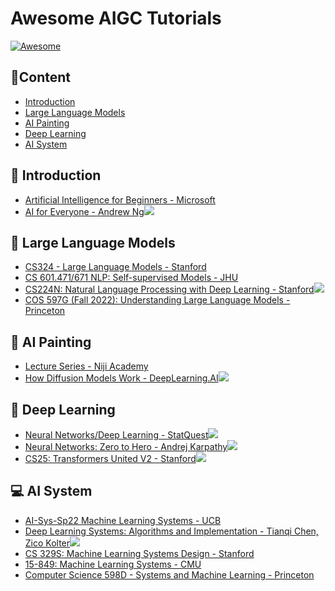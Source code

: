 # Awesome AIGC Tutorials
[![Awesome](https://camo.githubusercontent.com/64f8905651212a80869afbecbf0a9c52a5d1e70beab750dea40a994fa9a9f3c6/68747470733a2f2f617765736f6d652e72652f62616467652e737667)](https://github.com/luban-agi/awesome-aigc-tutorials) 

## 📜Content

- [Introduction](#-introduction)
- [Large Language Models](#-large-language-models)
- [AI Painting](#-ai-painting)
- [Deep Learning](#-deep-learning)
- [AI System](#-ai-system)

## 👋 Introduction
- [Artificial Intelligence for Beginners - Microsoft](https://microsoft.github.io/AI-For-Beginners/)
- [AI for Everyone - Andrew Ng](https://www.deeplearning.ai/courses/ai-for-everyone/)![](https://img.shields.io/badge/video-green)

## 💬 Large Language Models
- [CS324 - Large Language Models - Stanford](https://stanford-cs324.github.io/winter2022/)
- [CS 601.471/671 NLP: Self-supervised Models - JHU](https://self-supervised.cs.jhu.edu/sp2023/index.html)
- [CS224N: Natural Language Processing with Deep Learning - Stanford](https://web.stanford.edu/class/cs224n/)![](https://img.shields.io/badge/video-green)
- [COS 597G (Fall 2022): Understanding Large Language Models - Princeton](https://www.cs.princeton.edu/courses/archive/fall22/cos597G/)

## 🎨 AI Painting
- [Lecture Series - Niji Academy](https://www.niji.academy/work/lecture)
- [How Diffusion Models Work - DeepLearning.AI](https://www.deeplearning.ai/short-courses/how-diffusion-models-work/)![](https://img.shields.io/badge/video-green)

## 🧠 Deep Learning
- [Neural Networks/Deep Learning - StatQuest](https://www.youtube.com/playlist?list=PLblh5JKOoLUIxGDQs4LFFD--41Vzf-ME1)![](https://img.shields.io/badge/video-green)
- [Neural Networks: Zero to Hero - Andrej Karpathy](https://karpathy.ai/zero-to-hero.html)![](https://img.shields.io/badge/video-green)
- [CS25: Transformers United V2 - Stanford](https://web.stanford.edu/class/cs25/)![](https://img.shields.io/badge/video-green)

## 💻 AI System
- [AI-Sys-Sp22 Machine Learning Systems - UCB](https://ucbrise.github.io/cs294-ai-sys-sp22/)
- [Deep Learning Systems: Algorithms and Implementation - Tianqi Chen, Zico Kolter](https://dlsyscourse.org/)![](https://img.shields.io/badge/video-green)
- [CS 329S: Machine Learning Systems Design - Stanford](https://stanford-cs329s.github.io/)
- [15-849: Machine Learning Systems - CMU](https://www.cs.cmu.edu/~zhihaoj2/15-849/)
- [Computer Science 598D - Systems and Machine Learning - Princeton](https://www.cs.princeton.edu/courses/archive/spring21/cos598D/general.html)
